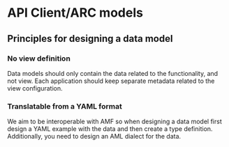 # API Client/ARC models

## Principles for designing a data model

### No view definition

Data models should only contain the data related to the functionality, and not view.
Each application should keep separate metadata related to the view configuration.

### Translatable from a YAML format

We aim to be interoperable with AMF so when designing a data model first design a YAML example with the data and then create a type definition. Additionally, you need to design an AML dialect for the data.

